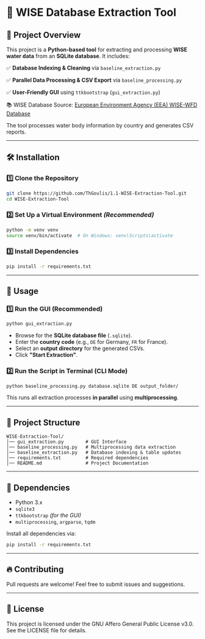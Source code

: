 # 🌊 WISE Database Extraction Tool

## 📌 Project Overview
This project is a **Python-based tool** for extracting and processing **WISE water data** from an **SQLite database**. It includes:

✅ **Database Indexing & Cleaning** via `baseline_extraction.py`

✅ **Parallel Data Processing & CSV Export** via `baseline_processing.py`

✅ **User-Friendly GUI** using `ttkbootstrap` (`gui_extraction.py`)

📚 WISE Database Source: [European Environment Agency (EEA) WISE-WFD Database](https://www.eea.europa.eu/data-and-maps/data/wise-wfd-4/wise-wfd-database-1)

The tool processes water body information by country and generates CSV reports.

---

## 🛠️ Installation
### 1️⃣ **Clone the Repository**
```sh
git clone https://github.com/ThGoulis/1.1-WISE-Extraction-Tool.git
cd WISE-Extraction-Tool
```

### 2️⃣ **Set Up a Virtual Environment** *(Recommended)*
```sh
python -m venv venv
source venv/bin/activate  # On Windows: venv\Scripts\activate
```

### 3️⃣ **Install Dependencies**
```sh
pip install -r requirements.txt
```

---

## 🚀 Usage
### **1️⃣ Run the GUI (Recommended)**
```sh
python gui_extraction.py
```

- Browse for the **SQLite database file** (`.sqlite`).
- Enter the **country code** (e.g., `DE` for Germany, `FR` for France).
- Select an **output directory** for the generated CSVs.
- Click **"Start Extraction"**.

### **2️⃣ Run the Script in Terminal (CLI Mode)**
```sh
python baseline_processing.py database.sqlite DE output_folder/
```
This runs all extraction processes **in parallel** using **multiprocessing**.

---

## 📂 Project Structure
```
WISE-Extraction-Tool/
│── gui_extraction.py        # GUI Interface
│── baseline_processing.py   # Multiprocessing data extraction
│── baseline_extraction.py   # Database indexing & table updates
│── requirements.txt         # Required dependencies
│── README.md                # Project Documentation
```

---

## 📌 Dependencies
- Python 3.x
- `sqlite3`
- `ttkbootstrap` *(for the GUI)*
- `multiprocessing`, `argparse`, `tqdm`

Install all dependencies via:
```sh
pip install -r requirements.txt
```

---

## 🔥 Contributing
Pull requests are welcome! Feel free to submit issues and suggestions.

---

## 📝 License
This project is licensed under the GNU Affero General Public License v3.0. See the LICENSE file for details.
